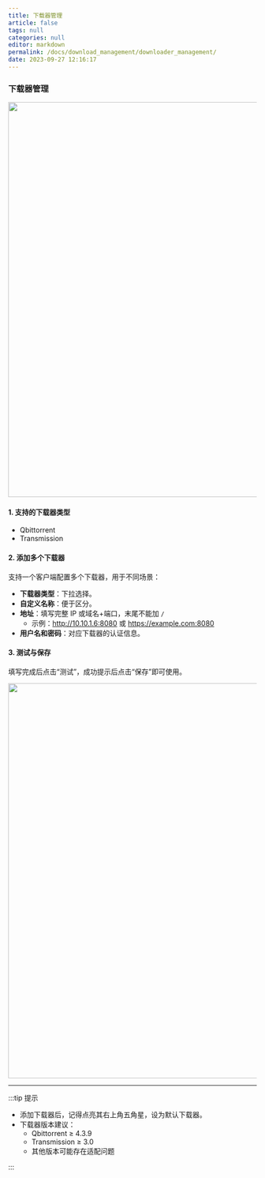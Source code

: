 ```yaml
---
title: 下载器管理
article: false
tags: null
categories: null
editor: markdown
permalink: /docs/download_management/downloader_management/
date: 2023-09-27 12:16:17
---
```


### 下载器管理

<div align="center"><img src="./images/xzgl/xz09.jpg" width="800"/></div>

#### 1. 支持的下载器类型

- Qbittorrent  
- Transmission

#### 2. 添加多个下载器

支持一个客户端配置多个下载器，用于不同场景：

- **下载器类型**：下拉选择。
- **自定义名称**：便于区分。
- **地址**：填写完整 IP 或域名+端口，末尾不能加 `/`  
  - 示例：http://10.10.1.6:8080 或 https://example.com:8080
- **用户名和密码**：对应下载器的认证信息。

#### 3. 测试与保存

填写完成后点击“测试”，成功提示后点击“保存”即可使用。  

<div align="center"><img src="./images/xzgl/xz10.jpg" width="800"/></div>

---

:::tip 提示

- 添加下载器后，记得点亮其右上角五角星，设为默认下载器。
- 下载器版本建议：
  - Qbittorrent ≥ 4.3.9
  - Transmission ≥ 3.0
  - 其他版本可能存在适配问题

:::
